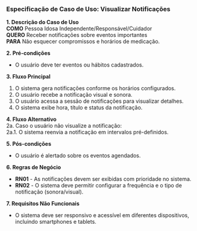 ### Especificação de Caso de Uso: Visualizar Notificações

**1. Descrição do Caso de Uso**  
**COMO** Pessoa Idosa Independente/Responsável/Cuidador  
**QUERO** Receber notificações sobre eventos importantes  
**PARA** Não esquecer compromissos e horários de medicação.  

**2. Pré-condições**  
- O usuário deve ter eventos ou hábitos cadastrados.  

**3. Fluxo Principal**  
1. O sistema gera notificações conforme os horários configurados.  
2. O usuário recebe a notificação visual e sonora.  
3. O usuário acessa a sessão de notificações para visualizar detalhes.  
4. O sistema exibe hora, título e status da notificação.  

**4. Fluxo Alternativo**  
2a. Caso o usuário não visualize a notificação:  
  2a.1. O sistema reenvia a notificação em intervalos pré-definidos.  

**5. Pós-condições**  
- O usuário é alertado sobre os eventos agendados.  

**6. Regras de Negócio**  
- **RN01** - As notificações devem ser exibidas com prioridade no sistema.  
- **RN02** - O sistema deve permitir configurar a frequência e o tipo de notificação (sonora/visual).  
  
**7. Requisitos Não Funcionais**  
- O sistema deve ser responsivo e acessível em diferentes dispositivos, incluindo smartphones e tablets.  